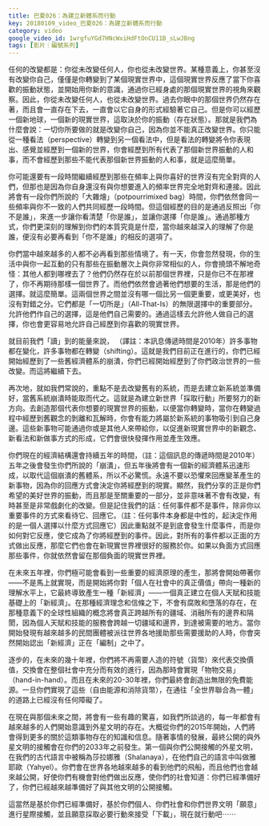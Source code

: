 ```yaml
---
title: 巴夏026：為建立新體系而行動
key: 20180109_video_巴夏026：為建立新體系而行動
category: video
google_video_id: 1wrgfuYGd7HNcWxiHdFtOnCU11B_sLwJBng
tags: [影片｜編號系列]
---
```


任何的改變都是：你從未改變任何人，你也從未改變世界。某種意義上，你甚至沒有改變你自己，僅僅是你轉變到了某個現實世界中，這個現實世界反應了當下你喜歡的振動狀態，並開始用你新的意識，通過你已經身處的那個現實世界的視角來觀察。因此，你從未改變任何人，也從未改變世界。過去你眼中的那個世界仍然存在著，而且會一直存在下去，一直會以它自身的形式經驗著它自己。但是你可以經歷一個新地球，一個新的現實世界，這取決於你的振動（存在狀態）。那就是我們為什麼會說：一切你所要做的就是改變你自己，因為你並不能真正改變世界。你只能從一種看法（perspective）轉變到另一個看法中，但是看法的轉變將令你表現出、感覺並經歷到一個新的世界，你會經歷到所有代表了那個新世界振動的人和事，而不會經歷到那些不能代表那個新世界振動的人和事，就是這麼簡單。

你可能還要有一段時間繼續經歷到那些在頻率上與你喜好的世界沒有完全對齊的人們，但那也是因為你自身還沒有與你想要進入的頻率世界完全地對齊和連接。因此將會有一段你們所說的「大雜燴」（potpourrimixed bag）時間，你們依然會同一些頻率與你不一致的人們共同經歷一段時間。但這個經歷的目的是通過反照出「你不是誰」，來進一步讓你看清楚「你是誰」，並讓你選擇「你是誰」。通過那種方式，你們更深刻的理解到你們的本質究竟是什麼，當你越來越深入的理解了你是誰，便沒有必要再看到「你不是誰」的相反的選項了。

你們當中越來越多的人都不必再看到那些情境了。有一天，你會忽然發現，你的生活中與你一起互動的只有那些在振動層次上與你非常相似的人，你會撓頭不解地奇怪：其他人都到哪裡去了？他們仍然存在於以前那個世界裡，只是你已不在那裡了，你不再期待那樣一個世界了。而他們依然會過著他們想要的生活，那是他們的選擇。就這麼簡單。這兩個世界之間並沒有哪一個比另一個更重要，或更美好，也沒有對錯之分。它們都是「一切所是」（All-That-Is）的無限選擇中的重要部分。允許他們作自己的選擇，這是他們自己需要的。通過這樣去允許他人做自己的選擇，你也會更容易地允許自己經歷到你喜歡的現實世界。

就目前我們「讀」到的能量來說， （譯註：本訊息傳遞時間是2010年）許多事物都在變化，許多事物都在轉變（shifting）。這就是我們目前正在進行的，你們已經開始經歷到了一些舊經濟體系的崩潰，你們已經開始經歷到了你們政治世界的一些改變。而這將繼續下去。

再次地，就如我們常說的，重點不是去改變舊有的系統，而是去建立新系統並準備好，當舊系統崩潰時能取而代之。這就是為建立新世界「採取行動」所要努力的新方向。去創造那個代表你想要的現實世界的振動，以便當你轉變時，當你在轉變過程中經歷到舊觀念的剝離和瓦解時，你會有能力將屬於新系統的事物吸引到自己身邊。這些新事物可能通過你或是其他人來帶給你，以促進新現實世界中的新觀念、新看法和新做事方式的形成，它們會很快發揮作用並產生效應。

你們現在的經濟結構還會持續五年的時間，（註：這個訊息的傳遞時間是2010年）五年之後會發生你們所說的「崩潰」，但五年後將會有一個新的經濟體系迅速形成，以取代這個崩潰的舊體系，所以不必驚慌。永遠不要以恐懼來回應變革產生的新事物，因為你的回應方式會決定你將經歷到的現實。顯然，我們分享的正是你們希望的美好世界的振動，而且那是至關重要的一部分，並非意味著不會有改變，有時甚至是非常戲劇化的改變。但是記住我們的話：任何事件都不是事件，除非你以重要事件的方式來看待它、回應它。（註：任何事件本身都是中性的，起決定作用的是一個人選擇以什麼方式回應它）因此重點就不是到底會發生什麼事件，而是你如何對它反應，使它成為了你將經歷到的事件。因此，對所有的事件都以正面的方式做出反應，那麼它們也會在新現實世界裡很好的服務於你。如果以負面方式回應那些事件，你就依然會留在那個負面的現實世界裡。

在未來五年裡，你們極可能會看到一些重要的經濟原理的產生，那將會開始帶著你——不是馬上就實現，而是開始將你對「個人在社會中的真正價值」帶向一種新的理解水平上，它最終導致產生一種「新經濟」——一個真正建立在個人天賦和技能基礎上的「新經濟」。在那種經濟理念和信條之下，不會有腐敗和墮落的存在，在那種意義下的全球性組織的概念將會真正跨越所有的疆域、消融所有的邊界和隔閡，因為個人天賦和技能的服務會跨越一切疆域和邊界，到達被需要的地方。當你開始發現有越來越多的民間團體被派往世界各地援助那些需要援助的人時，你會突然開始認出「新經濟」正在「編制」之中了。

逐步的，在未來的幾十年裡，你們將不再需要人造的符號（貨幣）來代表交換價值，交換會在整個社會中充分而有效的進行，因為那時會實現「物物交易」（hand-in-hand）。而且在未來的20-30年裡，你們最終會創造出無限的免費能源。一旦你們實現了這些（自由能源和消除貨幣），在通往「全世界聯合為一體」的道路上已經沒有任何障礙了。

在現在與那個未來之間，將會有一些有趣的驚喜，如我們所談過的，每一年都會有越來越多的人們開始意識到外星文明的存在。大概從你們的2015年開始，人們將會得到更多的關於這類事物存在的知識和信息。隨著事情的發展，最終公開的與外星文明的接觸會在你們的2033年之前發生。第一個與你們公開接觸的外星文明，在我們的古代語言中被稱為莎拉娜雅（Shalanaya），在他們自己的語言中叫做雅耶歐（Yahyel）。你們會在世界各地越來越多的看到他們的飛船，而且他們也會越來越公開，好使你們有機會對他們做出反應，使你們的社會知道：你們已經準備好了，你們已經越來越準備好了與其他文明的公開接觸。

這當然是基於你們已經準備好，基於你們個人、你們社會和你們世界文明「願意」進行星際接觸，並且願意採取必要行動來接受「下載」，現在就行動吧⋯⋯
